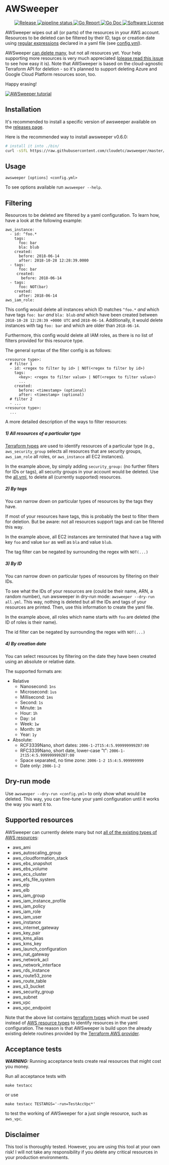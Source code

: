 # AWSweeper

<p align="right">
  <a href="https://github.com/cloudetc/awsweeper/releases/latest">
    <img alt="Release" src="https://img.shields.io/github/release/cloudetc/awsweeper.svg?style=flat-square">
  </a>
  <a href="https://travis-ci.org/cloudetc/awsweeper">
    <img alt="pipeline status" src="https://img.shields.io/travis/cloudetc/awsweeper/master.svg" />
  </a>
  <a href="https://goreportcard.com/report/github.com/cloudetc/awsweeper">
    <img alt="Go Report" src="https://goreportcard.com/badge/github.com/cloudetc/awsweeper?style=flat-square" />
  </a>
  <a href="https://godoc.org/github.com/cloudetc/awsweeper">
    <img alt="Go Doc" src="https://img.shields.io/badge/godoc-reference-blue.svg?style=flat-square" />
  </a>
  <a href="https://github.com/cloudetc/awsweeper/blob/master/LICENSE">
    <img alt="Software License" src="https://img.shields.io/github/license/cloudetc/awsweeper.svg?style=flat-square" />
  </a>
</p>

AWSweeper wipes out all (or parts) of the resources in your AWS account. Resources to be deleted can be filtered by their ID, tags or
creation date using [regular expressions](https://golang.org/pkg/regexp/syntax/) declared in a yaml file (see [config.yml](example/config.yml)).

AWSweeper [can delete many](#supported-resources), but not all resources yet. Your help
supporting more resources is very much appreciated ([please read this issue](https://github.com/cloudetc/awsweeper/issues/21)
 to see how easy it is). Note that AWSweeper is based on the cloud-agnostic Terraform API for deletion - so it's planned to support
 deleting Azure and Google Cloud Platform resources soon, too.

Happy erasing!

[![AWSweeper tutorial](img/asciinema-tutorial.gif)](https://asciinema.org/a/149097)

## Installation

It's recommended to install a specific version of awsweeper available on the
[releases page](https://github.com/cloudetc/awsweeper/releases).

Here is the recommended way to install awsweeper v0.6.0:

```bash
# install it into ./bin/
curl -sSfL https://raw.githubusercontent.com/cloudetc/awsweeper/master/install.sh | sh -s v0.6.0
```

## Usage

    awsweeper [options] <config.yml>

To see options available run `awsweeper --help`.

## Filtering

Resources to be deleted are filtered by a yaml configuration. To learn how, have a look at the following example:

    aws_instance:
      - id: ^foo.*
        tags:
          foo: bar
          bla: blub
        created:
          before: 2018-06-14
          after: 2018-10-28 12:28:39.0000
      - tags:
          foo: bar
         created:
           before: 2018-06-14
      - tags:
          foo: NOT(bar)
        created:
          after: 2018-06-14
    aws_iam_role:

This config would delete all instances which ID matches `^foo.*` *and* which have tags `foo: bar` *and* `bla: blub`
*and* which have been created between `2018-10-28 12:28:39 +0000 UTC` and `2018-06-14`. Additionally, it would delete instances
with tag `foo: bar` and which are older than `2018-06-14`.

Furthermore, this config would delete all IAM roles, as there is no list of filters provided for this resource type.

The general syntax of the filter config is as follows:

    <resource type>:
      # filter 1
      - id: <regex to filter by id> | NOT(<regex to filter by id>)
        tags:
          <key>: <regex to filter value> | NOT(<regex to filter value>)
          ...
        created:
          before: <timestamp> (optional)
          after: <timestamp> (optional)
      # filter 2
      - ...
    <resource type>:
      ...

A more detailed description of the ways to filter resources:

##### 1) All resources of a particular type

   [Terraform types](https://www.terraform.io/docs/providers/aws/index.html) are used to identify resources of a particular type
   (e.g., `aws_security_group` selects all resources that are security groups, `aws_iam_role` all roles,
   or `aws_instance` all EC2 instances).

   In the example above, by simply adding `security_group:` (no further filters for IDs or tags),
   all security groups in your account would be deleted. Use the [all.yml](./all.yml), to delete all (currently supported)
   resources.

##### 2) By tags

   You can narrow down on particular types of resources by the tags they have.

   If most of your resources have tags, this is probably the best to filter them
   for deletion. But be aware: not all resources support tags and can be filtered this way.

   In the example above, all EC2 instances are terminated that have a tag with key `foo` and value `bar` as well as
   `bla` and value `blub`.
   
   The tag filter can be negated by surrounding the regex with `NOT(...)`

##### 3) By ID

   You can narrow down on particular types of resources by filtering on their IDs.

   To see what the IDs of your resources are (could be their name, ARN, a random number),
   run awsweeper in dry-run mode: `awsweeper --dry-run all.yml`. This way, nothing is deleted but
   all the IDs and tags of your resources are printed. Then, use this information to create the yaml file.

   In the example above, all roles which name starts with `foo` are deleted (the ID of roles is their name).

   The id filter can be negated by surrounding the regex with `NOT(...)`

##### 4) By creation date

   You can select resources by filtering on the date they have been created using an absolute or relative date.

   The supported formats are:
   * Relative
     * Nanosecond: `1ns`
     * Microsecond: `1us`
     * Millisecond: `1ms`
     * Second: `1s`
     * Minute: `1m`
     * Hour: `1h`
     * Day: `1d`
     * Week: `1w`
     * Month: `1M`
     * Year: `1y`
   * Absolute:
     * RCF3339Nano, short dates: `2006-1-2T15:4:5.999999999Z07:00`
     * RFC3339Nano, short date, lower-case "t": `2006-1-2t15:4:5.999999999Z07:00`
     * Space separated, no time zone: `2006-1-2 15:4:5.999999999`
     * Date only: `2006-1-2`

## Dry-run mode

 Use `awsweeper --dry-run <config.yml>` to only show what
would be deleted. This way, you can fine-tune your yaml configuration until it works the way you want it to.

## Supported resources

AWSweeper can currently delete many but not [all of the existing types of AWS resources](http://docs.aws.amazon.com/AWSCloudFormation/latest/UserGuide/aws-template-resource-type-ref.html):

- aws_ami
- aws_autoscaling_group
- aws_cloudformation_stack
- aws_ebs_snapshot
- aws_ebs_volume
- aws_ecs_cluster
- aws_efs_file_system
- aws_eip
- aws_elb
- aws_iam_group
- aws_iam_instance_profile
- aws_iam_policy
- aws_iam_role
- aws_iam_user
- aws_instance
- aws_internet_gateway
- aws_key_pair
- aws_kms_alias
- aws_kms_key
- aws_launch_configuration
- aws_nat_gateway
- aws_network_acl
- aws_network_interface
- aws_rds_instance
- aws_route53_zone
- aws_route_table
- aws_s3_bucket
- aws_security_group
- aws_subnet
- aws_vpc
- aws_vpc_endpoint

Note that the above list contains [terraform types](https://www.terraform.io/docs/providers/aws/index.html) which must be used instead of [AWS resource types](http://docs.aws.amazon.com/AWSCloudFormation/latest/UserGuide/aws-template-resource-type-ref.html) to identify resources in the yaml configuration.
The reason is that AWSweeper is build upon the already existing delete routines provided by the [Terraform AWS provider](https://github.com/terraform-providers/terraform-provider-aws).

## Acceptance tests

***WARNING:*** Running acceptance tests create real resources that might cost you money.

Run all acceptance tests with

    make testacc

or use

    make testacc TESTARGS='-run=TestAccVpc*'

to test the working of AWSweeper for a just single resource, such as `aws_vpc`.

## Disclaimer

This tool is thoroughly tested. However, you are using this tool at your own risk! I will not take any responsibility if you delete any critical resources in your
production environments.
